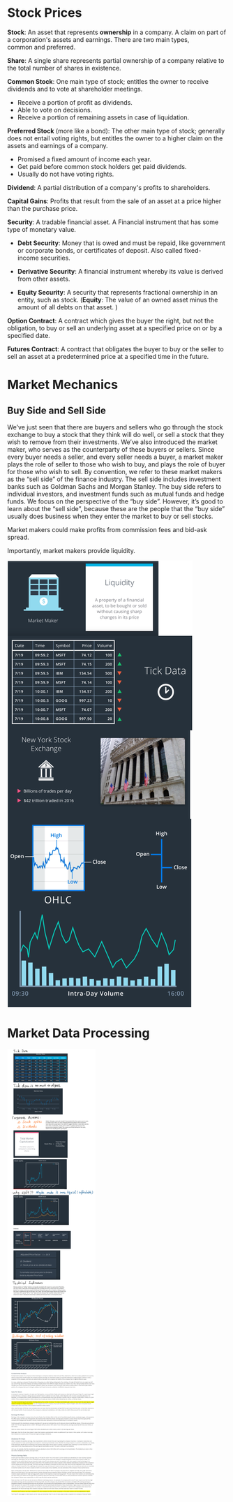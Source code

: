 # Stock Prices

**Stock**: An asset that represents **ownership** in a company. A claim on part of a corporation's assets and earnings. There are two main types, common and preferred.


**Share**: A single share represents partial ownership of a company relative to the total number of shares in existence.

**Common Stock**: One main type of stock; entitles the owner to receive dividends and to vote at shareholder meetings.
* Receive a portion of profit as dividends.
* Able to vote on decisions.
* Receive a portion of remaining assets in case of liquidation.
  
**Preferred Stock** (more like a bond): The other main type of stock; generally does not entail voting rights, but entitles the owner to a higher claim on the assets and earnings of a company.
* Promised a fixed amount of income each year.
* Get paid before common stock holders get paid dividends.
* Usually do not have voting rights.

**Dividend**: A partial distribution of a company's profits to shareholders.

**Capital Gains**: Profits that result from the sale of an asset at a price higher than the purchase price.

**Security**: A tradable financial asset. A Financial instrument that has some type of monetary value.

* **Debt Security**: Money that is owed and must be repaid, like government or corporate bonds, or certificates of deposit. Also called fixed-income securities.

* **Derivative Security**: A financial instrument whereby its value is derived from other assets.

* **Equity Security**: A security that represents fractional ownership in an entity, such as stock. (**Equity**: The value of an owned asset minus the amount of all debts on that asset.
)

**Option Contract**: A contract which gives the buyer the right, but not the obligation, to buy or sell an underlying asset at a specified price on or by a specified date.

**Futures Contract**: A contract that obligates the buyer to buy or the seller to sell an asset at a predetermined price at a specified time in the future.

# Market Mechanics

## Buy Side and Sell Side
We’ve just seen that there are buyers and sellers who go through the stock exchange to buy a stock that they think will do well, or sell a stock that they wish to remove from their investments. We’ve also introduced the market maker, who serves as the counterparty of these buyers or sellers. Since every buyer needs a seller, and every seller needs a buyer, a market maker plays the role of seller to those who wish to buy, and plays the role of buyer for those who wish to sell. By convention, we refer to these market makers as the “sell side” of the finance industry. The sell side includes investment banks such as Goldman Sachs and Morgan Stanley. The buy side refers to individual investors, and investment funds such as mutual funds and hedge funds. We focus on the perspective of the “buy side”. However, it’s good to learn about the “sell side”, because these are the people that the “buy side” usually does business when they enter the market to buy or sell stocks.

Market makers could make profits from commission fees and bid-ask spread.

Importantly, market makers provide liquidity.

![](stock_prices.png)

# Market Data Processing
![](market_data_processing.png)